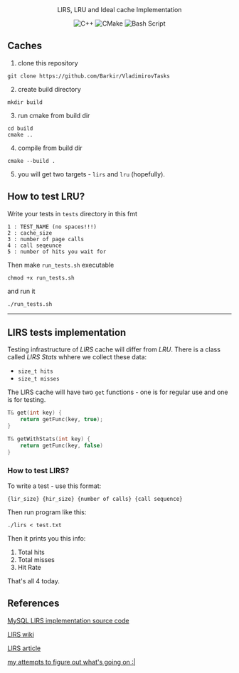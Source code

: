 <div align="center">
LIRS, LRU and Ideal cache Implementation

![C++](https://img.shields.io/badge/c++-%2300599C.svg?style=for-the-badge&logo=c%2B%2B&logoColor=white)
![CMake](https://img.shields.io/badge/CMake-%23008FBA.svg?style=for-the-badge&logo=cmake&logoColor=white)
![Bash Script](https://img.shields.io/badge/bash_script-%23121011.svg?style=for-the-badge&logo=gnu-bash&logoColor=white)


</div>


## Caches

1. clone this repository

```
git clone https://github.com/Barkir/VladimirovTasks
```
2. create build directory

```
mkdir build
```

3. run cmake from build dir

```
cd build
cmake ..
```

4. compile from build dir
```
cmake --build .
```

5. you will get two targets - `lirs` and `lru` (hopefully).

## How to test LRU?
Write your tests in `tests` directory in this fmt

```
1 : TEST_NAME (no spaces!!!)
2 : cache_size
3 : number of page calls
4 : call seqeunce
5 : number of hits you wait for
```

Then make `run_tests.sh` executable
```
chmod +x run_tests.sh
```

and run it

```
./run_tests.sh
```



---

## LIRS tests implementation

Testing infrastructure of *LIRS* cache will differ from *LRU*.
There is a class called _LIRS Stats_ whhere we collect these data:

- `size_t hits`
- `size_t misses`

The LIRS cache will have two `get` functions - one is for regular use and one is for testing.

```cpp
T& get(int key) {
    return getFunc(key, true);
}

T& getWithStats(int key) {
    return getFunc(key, false)
}
```

### How to test LIRS?
To write a test - use this format:
```
{lir_size} {hir_size} {number of calls} {call sequence}
```

Then run program like this:
```
./lirs < test.txt
```

Then it prints you this info:
1. Total hits
2. Total misses
3. Hit Rate

That's all 4 today.


## References
[MySQL LIRS implementation source code](https://www.iskm.org/mysql56/pgman_8hpp_source.html)

[LIRS wiki](https://en.wikipedia.org/wiki/LIRS_caching_algorithm)

[LIRS article](https://ranger.uta.edu/~sjiang/pubs/papers/jiang02_LIRS.pdf)

[my attempts to figure out what's going on :| ](./lirs_tryhard.md)




